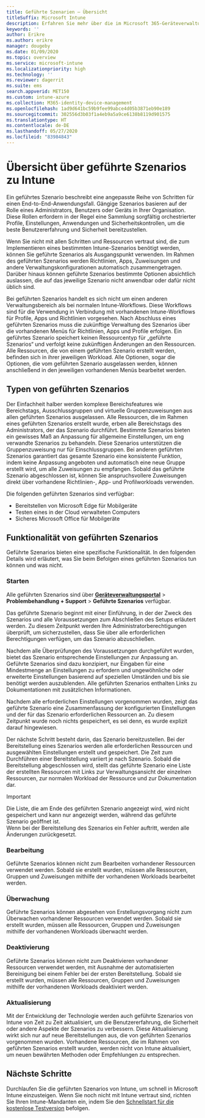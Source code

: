 ```yaml
---
title: Geführte Szenarien – Übersicht
titleSuffix: Microsoft Intune
description: Erfahren Sie mehr über die im Microsoft 365-Geräteverwaltungsportal verfügbaren geführten Szenarios zu Intune.
keywords: ''
author: Erikre
ms.author: erikre
manager: dougeby
ms.date: 01/09/2020
ms.topic: overview
ms.service: microsoft-intune
ms.localizationpriority: high
ms.technology: ''
ms.reviewer: dagerrit
ms.suite: ems
search.appverid: MET150
ms.custom: intune-azure
ms.collection: M365-identity-device-management
ms.openlocfilehash: 1ad9d641bc59b9fee99abce4d05b3871eb90e189
ms.sourcegitcommit: 302556d3b03f1a4eb9a5a9ce6138b8119d901575
ms.translationtype: HT
ms.contentlocale: de-DE
ms.lasthandoff: 05/27/2020
ms.locfileid: "83984843"
---
```

# <a name="intune-guided-scenarios-overview"></a>Übersicht über geführte Szenarios zu Intune 

Ein geführtes Szenario beschreibt eine angepasste Reihe von Schritten für einen End-to-End-Anwendungsfall. Gängige Szenarios basieren auf der Rolle eines Administrators, Benutzers oder Geräts in Ihrer Organisation. Diese Rollen erfordern in der Regel eine Sammlung sorgfältig orchestrierter Profile, Einstellungen, Anwendungen und Sicherheitskontrollen, um die beste Benutzererfahrung und Sicherheit bereitzustellen.    

Wenn Sie nicht mit allen Schritten und Ressourcen vertraut sind, die zum Implementieren eines bestimmten Intune-Szenarios benötigt werden, können Sie geführte Szenarios als Ausgangspunkt verwenden. Im Rahmen des geführten Szenarios werden Richtlinien, Apps, Zuweisungen und andere Verwaltungskonfigurationen automatisch zusammengetragen. Darüber hinaus können geführte Szenarios bestimmte Optionen absichtlich auslassen, die auf das jeweilige Szenario nicht anwendbar oder dafür nicht üblich sind. 

Bei geführten Szenarios handelt es sich nicht um einen anderen Verwaltungsbereich als bei normalen Intune-Workflows. Diese Workflows sind für die Verwendung in Verbindung mit vorhandenen Intune-Workflows für Profile, Apps und Richtlinien vorgesehen. Nach Abschluss eines geführten Szenarios muss die zukünftige Verwaltung des Szenarios über die vorhandenen Menüs für Richtlinien, Apps und Profile erfolgen. Ein geführtes Szenario speichert keinen Ressourcentyp für „geführte Szenarios“ und verfolgt keine zukünftigen Änderungen an den Ressourcen. Alle Ressourcen, die von einem geführten Szenario erstellt werden, befinden sich in ihrer jeweiligen Workload. Alle Optionen, sogar die Optionen, die vom geführten Szenario ausgelassen werden, können anschließend in den jeweiligen vorhandenen Menüs bearbeitet werden.  

## <a name="types-of-guided-scenarios"></a>Typen von geführten Szenarios 

Der Einfachheit halber werden komplexe Bereichsfeatures wie Bereichstags, Ausschlussgruppen und virtuelle Gruppenzuweisungen aus allen geführten Szenarios ausgelassen. Alle Ressourcen, die im Rahmen eines geführten Szenarios erstellt wurde, erben alle Bereichstags des Administrators, der das Szenario durchführt. Bestimmte Szenarios bieten ein gewisses Maß an Anpassung für allgemeine Einstellungen, um eng verwandte Szenarios zu behandeln. Diese Szenarios unterstützen die Gruppenzuweisung nur für Einschlussgruppen. Bei anderen geführten Szenarios garantiert das gesamte Szenario eine konsistente Funktion, indem keine Anpassung angeboten und automatisch eine neue Gruppe erstellt wird, um alle Zuweisungen zu empfangen. Sobald das geführte Szenario abgeschlossen ist, können Sie anspruchsvollere Zuweisungen direkt über vorhandene Richtlinien-, App- und Profilworkloads verwenden.  

Die folgenden geführten Szenarios sind verfügbar: 
- Bereitstellen von Microsoft Edge für Mobilgeräte 
- Testen eines in der Cloud verwalteten Computers
- Sicheres Microsoft Office für Mobilgeräte 

## <a name="guided-scenario-functionality"></a>Funktionalität von geführten Szenarios 

Geführte Szenarios bieten eine spezifische Funktionalität. In den folgenden Details wird erläutert, was Sie beim Befolgen eines geführten Szenarios tun können und was nicht.

### <a name="launching"></a>Starten  

Alle geführten Szenarios sind über **[Geräteverwaltungsportal](https://endpoint.microsoft.com)**  > **Problembehandlung + Support** > **Geführte Szenarios** verfügbar. 

Das geführte Szenario beginnt mit einer Einführung, in der der Zweck des Szenarios und alle Voraussetzungen zum Abschließen des Setups erläutert werden. Zu diesem Zeitpunkt werden Ihre Administratorberechtigungen überprüft, um sicherzustellen, dass Sie über alle erforderlichen Berechtigungen verfügen, um das Szenario abzuschließen.  

Nachdem alle Überprüfungen des Voraussetzungen durchgeführt wurden, bietet das Szenario entsprechende Einstellungen zur Anpassung an. Geführte Szenarios sind dazu konzipiert, nur Eingaben für eine Mindestmenge an Einstellungen zu erfordern und ungewöhnliche oder erweiterte Einstellungen basierend auf speziellen Umständen und bis sie benötigt werden auszublenden. Alle geführten Szenarios enthalten Links zu Dokumentationen mit zusätzlichen Informationen. 

Nachdem alle erforderlichen Einstellungen vorgenommen wurden, zeigt das geführte Szenario eine Zusammenfassung der konfigurierten Einstellungen und der für das Szenario erforderlichen Ressourcen an. Zu diesem Zeitpunkt wurde noch nichts gespeichert, es sei denn, es wurde explizit darauf hingewiesen.

Der nächste Schritt besteht darin, das Szenario bereitzustellen. Bei der Bereitstellung eines Szenarios werden alle erforderlichen Ressourcen und ausgewählten Einstellungen erstellt und gespeichert. Die Zeit zum Durchführen einer Bereitstellung variiert je nach Szenario. Sobald die Bereitstellung abgeschlossen wird, stellt das geführte Szenario eine Liste der erstellten Ressourcen mit Links zur Verwaltungsansicht der einzelnen Ressourcen, zur normalen Workload der Ressource und zur Dokumentation dar. 

> [!IMPORTANT]
> Die Liste, die am Ende des geführten Szenario angezeigt wird, wird nicht gespeichert und kann nur angezeigt werden, während das geführte Szenario geöffnet ist.  
Wenn bei der Bereitstellung des Szenarios ein Fehler auftritt, werden alle Änderungen zurückgesetzt. 

### <a name="editing"></a>Bearbeitung 

Geführte Szenarios können nicht zum Bearbeiten vorhandener Ressourcen verwendet werden. Sobald sie erstellt wurden, müssen alle Ressourcen, Gruppen und Zuweisungen mithilfe der vorhandenen Workloads bearbeitet werden.

### <a name="monitoring"></a>Überwachung 

Geführte Szenarios können abgesehen von Erstellungsvorgang nicht zum Überwachen vorhandener Ressourcen verwendet werden. Sobald sie erstellt wurden, müssen alle Ressourcen, Gruppen und Zuweisungen mithilfe der vorhandenen Workloads überwacht werden. 

### <a name="retiring"></a>Deaktivierung 

Geführte Szenarios können nicht zum Deaktivieren vorhandener Ressourcen verwendet werden, mit Ausnahme der automatisierten Bereinigung bei einem Fehler bei der ersten Bereitstellung. Sobald sie erstellt wurden, müssen alle Ressourcen, Gruppen und Zuweisungen mithilfe der vorhandenen Workloads deaktiviert werden. 

### <a name="updating"></a>Aktualisierung

Mit der Entwicklung der Technologie werden auch geführte Szenarios von Intune von Zeit zu Zeit aktualisiert, um die Benutzererfahrung, die Sicherheit oder andere Aspekte der Szenarios zu verbessern. Diese Aktualisierung wirkt sich nur auf neue Bereitstellungen aus, die von geführten Szenarios vorgenommen wurden. Vorhandene Ressourcen, die im Rahmen von geführten Szenarios erstellt wurden, werden nicht von Intune aktualisiert, um neuen bewährten Methoden oder Empfehlungen zu entsprechen.  

## <a name="next-steps"></a>Nächste Schritte

Durchlaufen Sie die geführten Szenarios von Intune, um schnell in Microsoft Intune einzusteigen. Wenn Sie noch nicht mit Intune vertraut sind, richten Sie Ihren Intune-Mandanten ein, indem Sie den [Schnellstart für die kostenlose Testversion](free-trial-sign-up.md) befolgen.
